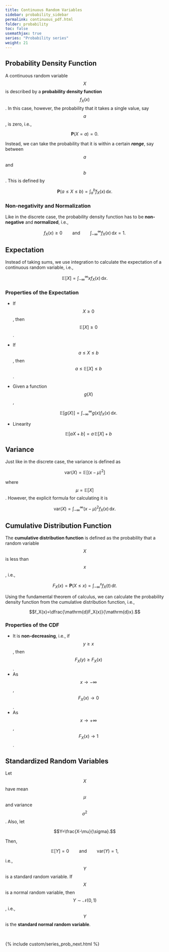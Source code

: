 ```yaml
---
title: Continuous Random Variables
sidebar: probability_sidebar
permalink: continuous_pdf.html
folder: probability
toc: false
usemathjax: true
series: "Probability series"
weight: 21
---
```


## Probability Density Function

A continuous random variable $$X$$ is described by a **probability density function** $$f_X(x)$$. In this case, however, the probability that it takes a single value, say $$a$$, is zero, i.e.,

$$\mathbf{P}(X=a)=0.$$

Instead, we can take the probability that it is within a certain ***range***, say between $$a$$ and $$b$$. This is defined by

$$\mathbf{P}(a\leq X\leq b)=\int_{a}^{b}f_X(x)\,\mathrm{d}x.$$

### Non-negativity and Normalization

Like in the discrete case, the probability density function has to be **non-negative** and **normalized**, i.e.,

$$f_X(x)\geq 0\qquad\text{and}\qquad\int_{-\infty}^{\infty}f_X(x)\,\mathrm{d}x=1.$$


## Expectation

Instead of taking sums, we use integration to calculate the expectation of a continuous random variable, i.e.,

$$\mathbb{E}[X]=\int_{-\infty}^{\infty}xf_X(x)\,\mathrm{d}x.$$

### Properties of the Expectation

* If $$X\geq 0$$, then $$\mathbb{E}[X]\geq 0$$.
* If $$a\leq X\leq b$$, then $$a\leq\mathbb{E}[X]\leq b$$.
* Given a function $$g(X)$$,

  $$\mathbb{E}[g(X)]=\int_{-\infty}^{\infty}g(x)f_X(x)\,\mathrm{d}x.$$

* Linearity

  $$\mathbb{E}[aX+b]=a\,\mathbb{E}[X]+b$$

## Variance

Just like in the discrete case, the variance is defined as

$$\mathrm{var}(X)=\mathbb{E}[(x-\mu)^2]$$

where $$\mu=\mathbb{E}[X]$$. However, the explicit formula for calculating it is

$$\mathrm{var}(X)=\int_{-\infty}^{\infty}(x-\mu)^2f_X(x)\,\mathrm{d}x.$$

## Cumulative Distribution Function

The **cumulative distribution function** is defined as the probability that a random variable $$X$$ is less than $$x$$, i.e.,

$$F_X(x)=\mathbf{P}(X\leq x)=\int_{-\infty}^{x}f_X(t)\,\mathrm{d}t.$$

Using the fundamental theorem of calculus, we can calculate the probability density function from the cumulative distribution function, i.e.,

$$f_X(x)=\dfrac{\mathrm{d}F_X(x)}{\mathrm{d}x}.$$

### Properties of the CDF

* It is **non-decreasing**, i.e., if $$y\geq x$$, then $$F_X(y)\geq F_X(x)$$.
* As $$x\rightarrow -\infty$$, $$F_X(x)\rightarrow 0$$.
* As $$x\rightarrow +\infty$$, $$F_X(x)\rightarrow 1$$.

## Standardized Random Variables

Let $$X$$ have mean $$\mu$$ and variance $$\sigma^2$$. Also, let

$$Y=\frac{X-\mu}{\sigma}.$$

Then,

$$\mathbb{E}[Y]=0\qquad\text{and}\qquad\mathrm{var}(Y)=1,$$

i.e., $$Y$$ is a standard random variable. If $$X$$ is a normal random variable, then $$Y\sim\mathcal{N}(0,1)$$, i.e., $$Y$$ is the **standard normal random variable**.

<br>

{% include custom/series_prob_next.html %}
